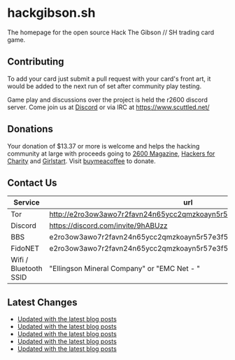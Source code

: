 # hackgibson.sh
The homepage for the open source Hack The Gibson // SH trading card game.


## Contributing

To add your card just submit a pull request with your card's front art, it would be added to the next run of set after community play testing.

Game play and discussions over the project is held the r2600 discord server. Come join us at [Discord](https://discord.com/invite/9hABUzz) or via IRC at https://www.scuttled.net/


## Donations

Your donation of $13.37 or more is welcome and helps the hacking community at large with proceeds going to [2600 Magazine](https://2600.com/), [Hackers for Charity](https://hackersforcharity.org) and [Girlstart](https://girlstart.org).  Visit [buymeacoffee](https://www.buymeacoffee.com/hackgibson.sh) to donate.


## Contact Us

Service | url
-|-
Tor | http://e2ro3ow3awo7r2favn24n65ycc2qmzkoayn5r57e3f56nvjwdcgg32ad.onion
Discord | https://discord.com/invite/9hABUzz
BBS | e2ro3ow3awo7r2favn24n65ycc2qmzkoayn5r57e3f56nvjwdcgg32ad.onion:23
FidoNET | e2ro3ow3awo7r2favn24n65ycc2qmzkoayn5r57e3f56nvjwdcgg32ad.onion:24554
Wifi / Bluetooth SSID | "Ellingson Mineral Company" or "EMC Net - <fidonet address>"

## Latest Changes
<!-- BLOG-POST-LIST:START -->
- [Updated with the latest blog posts](https://github.com/DFW2600/hackgibson.sh/commit/b1ce1f79f1d945d375c02a8ae01fcb13e928314d)
- [Updated with the latest blog posts](https://github.com/DFW2600/hackgibson.sh/commit/baf81e814d894c60e238ff78ae793bf5104f7fbe)
- [Updated with the latest blog posts](https://github.com/DFW2600/hackgibson.sh/commit/960d9acaf001bc5fbcdef7d0284ab851e96f0115)
- [Updated with the latest blog posts](https://github.com/DFW2600/hackgibson.sh/commit/1759bde7efb6d325960c97a0c08d8e05d33ddcaa)
- [Updated with the latest blog posts](https://github.com/DFW2600/hackgibson.sh/commit/bd47f838a96e5427ca381f4d91e5e4aade8df49a)
<!-- BLOG-POST-LIST:END -->
